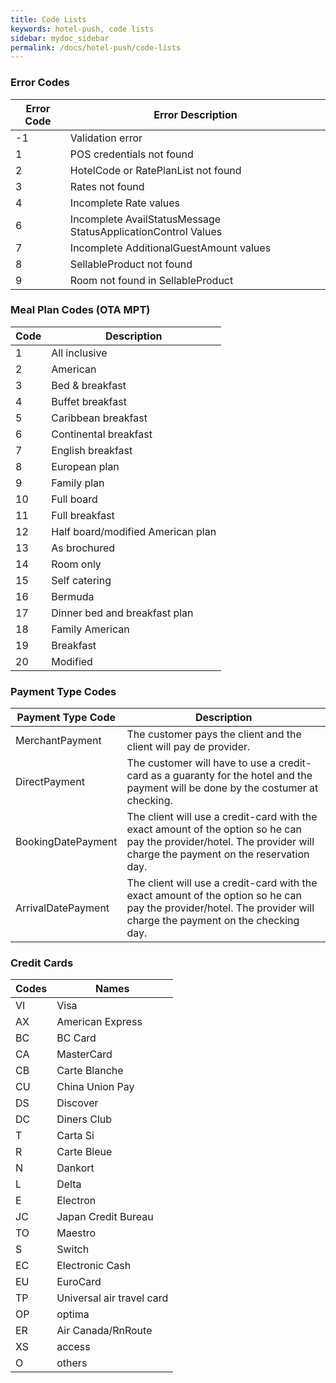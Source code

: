 ```yaml
---
title: Code Lists
keywords: hotel-push, code lists
sidebar: mydoc_sidebar
permalink: /docs/hotel-push/code-lists
---
```




### Error Codes




| **Error Code** | **Error Description**					|
| -------------- | ------------------------------------------------------------ |
| -1           	 | Validation error						|
|  1             | POS credentials not found					|
|  2             | HotelCode or RatePlanList not found				|
|  3             | Rates not found						|
|  4             | Incomplete Rate values					|
|  6             | Incomplete AvailStatusMessage StatusApplicationControl Values|
|  7             | Incomplete AdditionalGuestAmount values			|
|  8             | SellableProduct not found					|
|  9             | Room not found in SellableProduct				|



### Meal Plan Codes (OTA MPT)




| **Code** | **Description**			|
| -------- | ---------------------------------- |
| 1        | All inclusive			|
| 2        | American				|
| 3        | Bed & breakfast			|
| 4        | Buffet breakfast			|
| 5        | Caribbean breakfast		|
| 6        | Continental breakfast		|
| 7        | English breakfast			|
| 8        | European plan			|
| 9        | Family plan			|
| 10       | Full board				|
| 11       | Full breakfast			|
| 12       | Half board/modified American plan	|
| 13       | As brochured			|
| 14       | Room only				|
| 15       | Self catering			|
| 16       | Bermuda				|
| 17       | Dinner bed and breakfast plan	|
| 18       | Family American			|
| 19       | Breakfast				|
| 20       | Modified				|



### Payment Type Codes


 

| **Payment Type Code** | **Description**										|
| --------------------- | --------------------------------------------------------------------------------------------- |
| MerchantPayment	| The customer pays the client and the client will pay de provider.				|
| DirectPayment		| The customer will have to use a credit-card as a guaranty for the hotel and the payment will be done by the costumer at checking. |
| BookingDatePayment	| The client will use a credit-card with the exact amount of the option so he can pay the provider/hotel. The provider will charge the payment on the reservation day. |
| ArrivalDatePayment	| The client will use a credit-card with the exact amount of the option so he can pay the provider/hotel. The provider will charge the payment on the checking day. |



### Credit Cards


 

| **Codes** | **Names**			|
| --------- | ------------------------- |
| VI        | Visa			|
| AX        | American Express		|
| BC        | BC Card			|
| CA        | MasterCard		|
| CB        | Carte Blanche		|
| CU        | China Union Pay		|
| DS        | Discover			|
| DC        | Diners Club		|
| T         | Carta Si			|
| R         | Carte Bleue		|
| N         | Dankort			|
| L         | Delta			|
| E         | Electron			|
| JC        | Japan Credit Bureau	|
| TO        | Maestro			|
| S         | Switch			|
| EC        | Electronic Cash		|
| EU        | EuroCard			|
| TP        | Universal air travel card	|
| OP        | optima			|
| ER        | Air Canada/RnRoute	|
| XS        | access			|
| O         | others			|


